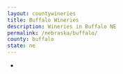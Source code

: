 ```yaml
---
layout: countywineries
title: Buffalo Wineries
description: Wineries in Buffalo NE
permalink: /nebraska/buffalo/
county: buffalo
state: ne
---
```

-

